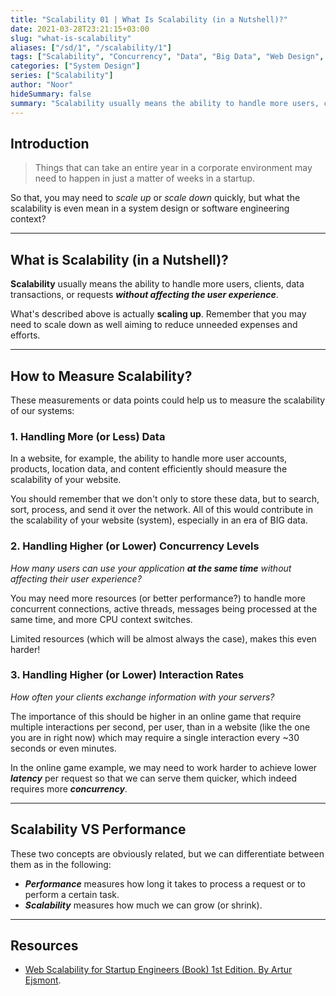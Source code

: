 ```yaml
---
title: "Scalability 01 | What Is Scalability (in a Nutshell)?"
date: 2021-03-28T23:21:15+03:00
slug: "what-is-scalability"
aliases: ["/sd/1", "/scalability/1"]
tags: ["Scalability", "Concurrency", "Data", "Big Data", "Web Design", "Web"]
categories: ["System Design"]
series: ["Scalability"]
author: "Noor"
hideSummary: false
summary: "Scalability usually means the ability to handle more users, clients, data transactions, or requests without affecting the user experience."
---
```


## Introduction

> Things that can take an entire year in a corporate environment may need to happen in just a matter of weeks in a startup.

So that, you may need to *scale up* or *scale down* quickly, but what the scalability is even mean in a system design or
software engineering context?

---

## What is Scalability (in a Nutshell)?

**Scalability** usually means the ability to handle more users, clients, data transactions, or requests ***without affecting the user experience***.

What's described above is actually **scaling up**. Remember that you may need to scale down as well aiming to reduce unneeded expenses and efforts.

---

## How to Measure Scalability?
These measurements or data points could help us to measure the scalability of our systems:

### 1. Handling More (or Less) Data

In a website, for example, the ability to handle more user accounts, products, location data, and content efficiently
should measure the scalability of your website.

You should remember that we don't only to store these data, but to search, sort, process, and send it over the network.
All of this would contribute in the scalability of your website (system), especially in an era of BIG data.



### 2. Handling Higher (or Lower) Concurrency Levels

*How many users can use your application **at the same time** without affecting their user experience?*

You may need more resources (or better performance?) to handle more concurrent connections, active threads, messages
being processed at the same time, and more CPU context switches.

Limited resources (which will be almost always the case), makes this even harder!



### 3. Handling Higher (or Lower) Interaction Rates

*How often your clients exchange information with your servers?*

The importance of this should be higher in an online game that require multiple interactions per second, per user, than
in a website (like the one you are in right now) which may require a single interaction every ~30 seconds or even minutes.

In the online game example, we may need to work harder to achieve lower ***latency*** per request so that we can serve them
quicker, which indeed requires more ***concurrency***.


---
## Scalability VS Performance

These two concepts are obviously related, but we can differentiate between them as in the following:
- ***Performance*** measures how long it takes to process a request or to perform a certain task.
- ***Scalability*** measures how much we can grow (or shrink).

---
## Resources
- [Web Scalability for Startup Engineers (Book) 1st Edition. By Artur Ejsmont](https://www.amazon.com/Scalability-Startup-Engineers-Artur-Ejsmont/dp/0071843655).